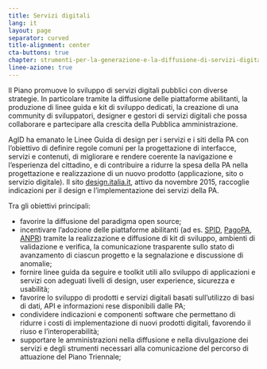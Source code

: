 ```yaml
---
title: Servizi digitali
lang: it
layout: page
separator: curved
title-alignment: center
cta-buttons: true
chapter: strumenti-per-la-generazione-e-la-diffusione-di-servizi-digitali
linee-azione: true
---
```

Il Piano promuove lo sviluppo di servizi digitali pubblici con diverse strategie. In particolare tramite la diffusione delle piattaforme abilitanti, la produzione di linee guida e kit di sviluppo dedicati, la creazione di una community di sviluppatori, designer e gestori di servizi digitali che possa collaborare e partecipare alla crescita della Pubblica amministrazione.

AgID ha emanato le Linee Guida di design per i servizi e i siti della PA con l’obiettivo di definire regole comuni per la progettazione di interfacce, servizi e contenuti, di migliorare e rendere coerente la navigazione e l’esperienza del cittadino, e di contribuire a ridurre la spesa della PA nella progettazione e realizzazione di un nuovo prodotto (applicazione, sito o servizio digitale). Il sito [design.italia.it](http://design.italia.it), attivo da novembre 2015, raccoglie indicazioni per il design e l’implementazione dei servizi della PA.

Tra gli obiettivi principali:

- favorire la diffusione del paradigma open source;
- incentivare l’adozione delle piattaforme abilitanti (ad es. [SPID](http://www.spid.gov.it), [PagoPA](http://www.agid.gov.it/agenda-digitale/pubblica-amministrazione/pagamenti-elettronici), [ANPR](http://www.agid.gov.it/agenda-digitale/pubblica-amministrazione/anagrafe-nazionale-anpr)) tramite la realizzazione e diffusione di kit di sviluppo, ambienti di validazione e verifica, la comunicazione trasparente sullo stato di avanzamento di ciascun progetto e la segnalazione e discussione di anomalie;
- fornire linee guida da seguire e toolkit utili allo sviluppo di applicazioni e servizi con adeguati livelli di design, user experience, sicurezza e usabilità;
- favorire lo sviluppo di prodotti e servizi digitali basati sull’utilizzo di basi di dati, API e informazioni rese disponibili dalle PA;
- condividere indicazioni e componenti software che permettano di ridurre i costi di implementazione di nuovi prodotti digitali, favorendo il riuso e l’interoperabilità;
- supportare le amministrazioni nella diffusione e nella divulgazione dei servizi e degli strumenti necessari alla comunicazione del percorso di attuazione del Piano Triennale;
